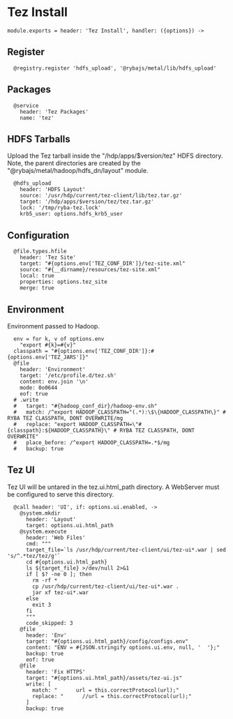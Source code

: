 
# Tez Install

    module.exports = header: 'Tez Install', handler: ({options}) ->
      
## Register

      @registry.register 'hdfs_upload', '@rybajs/metal/lib/hdfs_upload'

## Packages

      @service
        header: 'Tez Packages'
        name: 'tez'

## HDFS Tarballs

Upload the Tez tarball inside the "/hdp/apps/$version/tez"
HDFS directory. Note, the parent directories are created by the 
"@rybajs/metal/hadoop/hdfs_dn/layout" module.

      @hdfs_upload
        header: 'HDFS Layout'
        source: '/usr/hdp/current/tez-client/lib/tez.tar.gz'
        target: '/hdp/apps/$version/tez/tez.tar.gz'
        lock: '/tmp/ryba-tez.lock'
        krb5_user: options.hdfs_krb5_user

## Configuration

      @file.types.hfile
        header: 'Tez Site'
        target: "#{options.env['TEZ_CONF_DIR']}/tez-site.xml"
        source: "#{__dirname}/resources/tez-site.xml"
        local: true
        properties: options.tez_site
        merge: true

## Environment

Environment passed to Hadoop.   

      env = for k, v of options.env
        "export #{k}=#{v}"
      classpath = "#{options.env['TEZ_CONF_DIR']}:#{options.env['TEZ_JARS']}"
      @file
        header: 'Environment'
        target: '/etc/profile.d/tez.sh'
        content: env.join '\n'
        mode: 0o0644
        eof: true
      # .write
      #   target: "#{hadoop_conf_dir}/hadoop-env.sh"
      #   match: /^export HADOOP_CLASSPATH="(.*):\$\{HADOOP_CLASSPATH\}" # RYBA TEZ CLASSPATH, DONT OVERWRITE/mg
      #   replace: "export HADOOP_CLASSPATH=\"#{classpath}:${HADOOP_CLASSPATH}\" # RYBA TEZ CLASSPATH, DONT OVERWRITE"
      #   place_before: /^export HADOOP_CLASSPATH=.*$/mg
      #   backup: true

## Tez UI

Tez UI will be untared in the tez.ui.html_path directory. A WebServer must be configured
to serve this directory.

      @call header: 'UI', if: options.ui.enabled, ->
        @system.mkdir
          header: 'Layout'
          target: options.ui.html_path
        @system.execute
          header: 'Web Files'
          cmd: """
          target_file=`ls /usr/hdp/current/tez-client/ui/tez-ui*.war | sed 's/^.*tez/tez/g'`
          cd #{options.ui.html_path}
          ls ${target_file} >/dev/null 2>&1
          if [ $? -ne 0 ]; then
            rm -rf *
            cp /usr/hdp/current/tez-client/ui/tez-ui*.war .
            jar xf tez-ui*.war
          else
            exit 3
          fi
          """
          code_skipped: 3
        @file
          header: 'Env'
          target: "#{options.ui.html_path}/config/configs.env"
          content: "ENV = #{JSON.stringify options.ui.env, null, '  '};"
          backup: true
          eof: true
        @file
          header: 'Fix HTTPS'
          target: "#{options.ui.html_path}/assets/tez-ui.js"
          write: [
            match: "      url = this.correctProtocol(url);"
            replace: "      //url = this.correctProtocol(url);"
          ]
          backup: true
